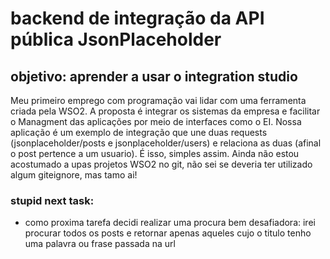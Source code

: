 # backend de integração da API pública JsonPlaceholder

## objetivo: aprender a usar o integration studio
  Meu primeiro emprego com programação vai lidar com uma ferramenta criada pela WSO2. A proposta é integrar os sistemas da empresa e facilitar o Managment das aplicações por meio de interfaces como o EI. Nossa aplicação é um exemplo de integração que une duas requests (jsonplaceholder/posts e jsonplaceholder/users) e relaciona as duas (afinal o post pertence a um usuario).
   É isso, simples assim. Ainda não estou acostumado a upas projetos WSO2 no git, não sei se deveria ter utilizado algum giteignore, mas tamo ai!

### stupid next task:
  - como proxima tarefa decidi realizar uma procura bem desafiadora: irei procurar todos os posts e retornar apenas aqueles cujo o titulo tenho uma palavra ou frase passada na url